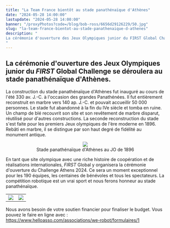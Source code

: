 ```yaml
---
title: "La Team France bientôt au stade panathénaïque d'Athènes"
date: "2024-05-28 14:00:00"
lastupdate: "2024-05-28 14:00:00"
banner: "/proxyPhotos?code=/blog/bob-ross/6656d29126229/50.jpg"
slug: "la-team-france-bientot-au-stade-panathenaique-d-athenes"
description: " 
La cérémonie d'ouverture des Jeux Olympiques junior du FIRST Global Challenge se déroulera au stade panathénaïque d'Athènes.
"
---
```

## La cérémonie d'ouverture des Jeux Olympiques junior du <i>FIRST</i> Global Challenge se déroulera au stade panathénaïque d'Athènes.

La construction du stade panathénaïque d'Athènes fut inauguré au cours de l'été 330 av. J.-C. à l'occasion des grandes Panathénées. Il fut entièrement reconstruit en marbre vers 140 ap. J.-C. et pouvait accueillir 50 000 personnes. Le stade fut abandonné à la fin du IVe siècle et tomba en ruine. Un champ de blé recouvrit son site et son revêtement de marbre disparut, réutilisé pour d'autres constructions.
La seconde reconstruction du stade s'est faite pour les premiers Jeux olympiques de l'ère moderne en 1896. Rebâti en marbre, il se distingue par son haut degré de fidélité au monument antique.

<center>
<figure>
<img src="/proxyPhotos?code=/blog/bob-ross/6656d28f87bca/50.jpg">
<figcaption>Stade panathénaïque d'Athènes au JO de 1896</figcaption>
</figure>
</center>

En tant que site olympique avec une riche histoire de coopération et de réalisations internationales, <i>FIRST</i> Global y organisera la cérémonie d'ouverture du Challenge Athens 2024. Ce sera un moment exceptionnel pour les 190 équipes, les centaines de bénévoles et tous les spectateurs. La compétition robotique est un vrai sport et nous ferons honneur au stade panathénaïque.

<center>
    <table>
        <tr>
            <td><img src="/proxyPhotos?code=/blog/bob-ross/6656d29035a59/50.jpg"></td>
            <td><img src="/proxyPhotos?code=/blog/bob-ross/6656d290d45bc/50.jpg"></td>
	</tr>
    </table>
</center>

Nous avons besoin de votre soutien financier pour finaliser le budget. Vous pouvez le faire en ligne avec : <br>
https://www.helloasso.com/associations/we-robot/formulaires/1
    